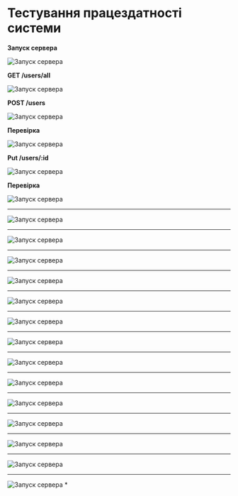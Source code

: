 # Тестування працездатності системи

**Запуск сервера**

![Запуск сервера](/guidelines/images/1.jpg)

**GET /users/all**

![Запуск сервера](/guidelines/images/2.jpg)

**POST /users**

![Запуск сервера](/guidelines/images/3.jpg)

**Перевірка**

![Запуск сервера](/guidelines/images/4.jpg)

**Put /users/:id**

![Запуск сервера](/guidelines/images/5.jpg)

**Перевірка**

![Запуск сервера](/guidelines/images/6.jpg)
****
![Запуск сервера](/guidelines/images/7.jpg)
****
![Запуск сервера](/guidelines/images/8.jpg)
****
![Запуск сервера](/guidelines/images/9.jpg)
****
![Запуск сервера](/guidelines/images/10.jpg)
****
![Запуск сервера](/guidelines/images/11.jpg)
****
![Запуск сервера](/guidelines/images/12.jpg)
****
![Запуск сервера](/guidelines/images/13.jpg)
****
![Запуск сервера](/guidelines/images/14.jpg)
****
![Запуск сервера](/guidelines/images/15.jpg)
****
![Запуск сервера](/guidelines/images/16.jpg)
****
![Запуск сервера](/guidelines/images/17.jpg)
****
![Запуск сервера](/guidelines/images/18.jpg)
****
![Запуск сервера](/guidelines/images/19.jpg)
****
![Запуск сервера](/guidelines/images/20.jpg)
*

